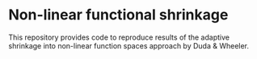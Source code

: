 # Non-linear functional shrinkage

This repository provides code to reproduce results of the adaptive shrinkage into non-linear function spaces approach by Duda & Wheeler.



